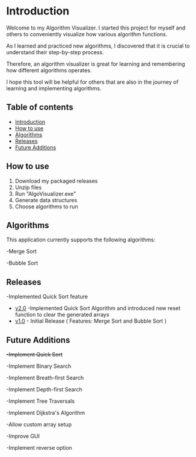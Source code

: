 # Introduction
Welcome to my Algorithm Visualizer. I started this project for myself and others to conveniently visualize how various algorithm functions.

As I learned and practiced new algorithms, I discovered that it is crucial to understand their step-by-step process.

Therefore, an algorithm visualizer is great for learning and remembering how different algorithms operates.

I hope this tool will be helpful for others that are also in the journey of learning and implementing algorithms.

## Table of contents
* [Introduction](#Introduction)
* [How to use](#How_to_use)
* [Algorithms](#Algorithms)
* [Releases](#Releases)
* [Future Additions](#Future_Additions)


## How to use
1. Download my packaged releases 
2. Unzip files
3. Run "AlgoVisualizer.exe"
4. Generate data structures
5. Choose algorithms to run



## Algorithms
This application currently supports the following algorithms:

-Merge Sort

-Bubble Sort

## Releases
-Implemented Quick Sort feature
* [v2.0](https://github.com/JialeZh/AlgoVisualizer/releases/tag/2.0) -Implemented Quick Sort Algorithm and introduced new reset function to clear the generated arrays
* [v1.0](https://github.com/JialeZh/AlgoVisualizer/releases/tag/v1.0) - Initial Release ( Features: Merge Sort and Bubble Sort )


## Future Additions
~~-Implement Quick Sort~~

-Implement Binary Search

-Implement Breath-first Search

-Implement Depth-first Search

-Implement Tree Traversals

-Implement Dijkstra's Algorithm

-Allow custom array setup

-Improve GUI

-Implement reverse option
